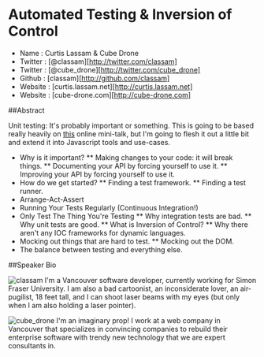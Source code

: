 # Automated Testing & Inversion of Control

* Name      : Curtis Lassam & Cube Drone
* Twitter   : [@classam][http://twitter.com/classam]
* Twitter   : [@cube_drone][http://twitter.com/cube_drone]
* Github    : [classam][http://github.com/classam]
* Website   : [curtis.lassam.net][http://curtis.lassam.net]
* Website   : [cube-drone.com][http://cube-drone.com]

##Abstract

Unit testing: It's probably important or something. 
This is going to be based really heavily on [this](http://www.youtube.com/watch?v=GSqrmuZQxz0) 
online mini-talk, but I'm going to flesh it out a little bit and extend it into Javascript tools and use-cases. 

* Why is it important? 
** Making changes to your code: it will break things.
** Documenting your API by forcing yourself to use it.
** Improving your API by forcing yourself to use it. 
* How do we get started?
** Finding a test framework.
** Finding a test runner.
* Arrange-Act-Assert
* Running Your Tests Regularly (Continuous Integration!)
* Only Test The Thing You're Testing
** Why integration tests are bad.
** Why unit tests are good.
** What is Inversion of Control?
** Why there aren't any IOC frameworks for dynamic languages.
* Mocking out things that are hard to test.
** Mocking out the DOM.
* The balance between testing and everything else. 

##Speaker Bio

![classam](https://raw.github.com/cascadiajs/2013.cascadiajs.com/master/images/classam.png)
I'm a Vancouver software developer, currently working for Simon Fraser University. I am also a bad cartoonist, 
an inconsiderate lover, an air-pugilist, 18 feet tall, and I can shoot laser beams with my eyes (but only when I am
also holding a laser pointer). 

![cube_drone](https://raw.github.com/cascadiajs/2013.cascadiajs.com/master/images/cube_drone.png)
I'm an imaginary prop! I work at a web company in Vancouver that specializes in convincing companies to rebuild
their enterprise software with trendy new technology that we are expert consultants in. 
